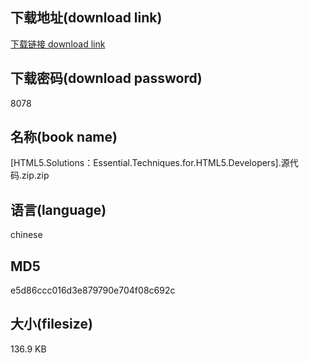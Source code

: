 ## 下载地址(download link)
[下载链接 download link](https://voluble-croquembouche-d321dc.netlify.app/?s=%5BHTML5.Solutions%EF%BC%9AEssential.Techniques.for.HTML5.Developers%5D.%E6%BA%90%E4%BB%A3%E7%A0%81.zip)

## 下载密码(download password)
8078

## 名称(book name)
[HTML5.Solutions：Essential.Techniques.for.HTML5.Developers].源代码.zip.zip

## 语言(language)
chinese

## MD5
e5d86ccc016d3e879790e704f08c692c

## 大小(filesize)
136.9 KB
